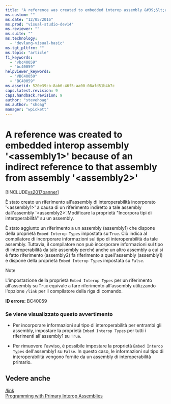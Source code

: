 ```yaml
---
title: "A reference was created to embedded interop assembly &#39;&lt;assembly1&gt;&#39; because of an indirect reference to that assembly from assembly &#39;&lt;assembly2&gt;&#39; | Microsoft Docs"
ms.custom: ""
ms.date: "12/05/2016"
ms.prod: "visual-studio-dev14"
ms.reviewer: ""
ms.suite: ""
ms.technology: 
  - "devlang-visual-basic"
ms.tgt_pltfrm: ""
ms.topic: "article"
f1_keywords: 
  - "vbc40059"
  - "bc40059"
helpviewer_keywords: 
  - "VBC40059"
  - "BC40059"
ms.assetid: 520e39cb-8ab6-46f5-aa00-08afd51b4b7c
caps.latest.revision: 9
caps.handback.revision: 9
author: "stevehoag"
ms.author: "shoag"
manager: "wpickett"
---
```

# A reference was created to embedded interop assembly &#39;&lt;assembly1&gt;&#39; because of an indirect reference to that assembly from assembly &#39;&lt;assembly2&gt;&#39;
[!INCLUDE[vs2017banner](../../../csharp/includes/vs2017banner.md)]

È stato creato un riferimento all'assembly di interoperabilità incorporato '\<assembly1\>' a causa di un riferimento indiretto a tale assembly dall'assembly '\<assembly2\>'.Modificare la proprietà "Incorpora tipi di interoperabilità" su un assembly.  
  
 È stato aggiunto un riferimento a un assembly \(assembly1\) che dispone della proprietà `Embed Interop Types` impostata su `True`.  Ciò indica al compilatore di incorporare informazioni sul tipo di interoperabilità da tale assembly.  Tuttavia, il compilatore non può incorporare informazioni sul tipo di interoperabilità da tale assembly perché anche un altro assembly a cui si è fatto riferimento \(assembly2\) fa riferimento a quell'assembly \(assembly1\) e dispone della proprietà `Embed Interop Types` impostata su `False`.  
  
> [!NOTE]
>  L'impostazione della proprietà `Embed Interop Types` per un riferimento all'assembly su `True` equivale a fare riferimento all'assembly utilizzando l'opzione `/link` per il compilatore della riga di comando.  
  
 **ID errore:** BC40059  
  
### Se viene visualizzato questo avvertimento  
  
-   Per incorporare informazioni sul tipo di interoperabilità per entrambi gli assembly, impostare la proprietà `Embed Interop Types` per tutti i riferimenti all'assembly1 su `True`.  
  
-   Per rimuovere l'avviso, è possibile impostare la proprietà `Embed Interop Types` dell'assembly1 su `False`.  In questo caso, le informazioni sul tipo di interoperabilità vengono fornite da un assembly di interoperabilità primario.  
  
## Vedere anche  
 [\/link](../../../visual-basic/reference/command-line-compiler/link.md)   
 [Programming with Primary Interop Assemblies](http://msdn.microsoft.com/it-it/306fa1d6-0703-4004-9e93-d0a57f1be81e)